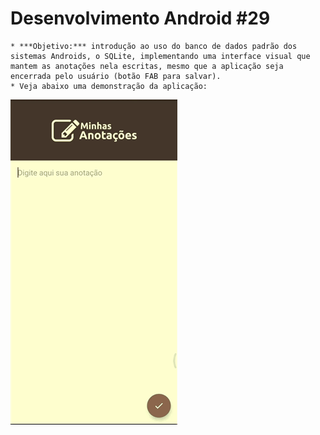 # Desenvolvimento Android #29
    * ***Objetivo:*** introdução ao uso do banco de dados padrão dos sistemas Androids, o SQLite, implementando uma interface visual que mantem as anotações nela escritas, mesmo que a aplicação seja encerrada pelo usuário (botão FAB para salvar).
    * Veja abaixo uma demonstração da aplicação:
<img src="Instalador/Minhas Anotacoes.gif" alt="GIF do Meu Projeto Minhas Anotações">
